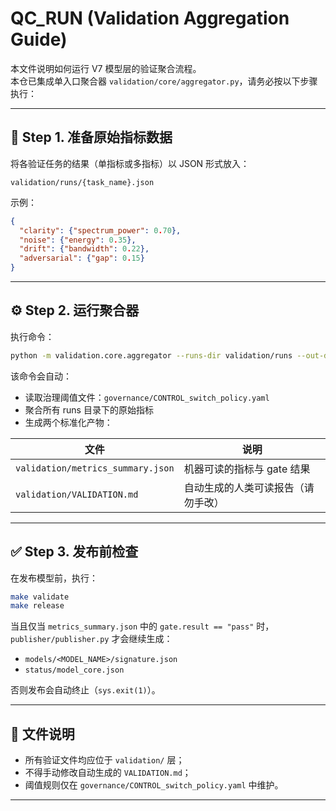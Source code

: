 # QC_RUN (Validation Aggregation Guide)

本文件说明如何运行 V7 模型层的验证聚合流程。  
本仓已集成单入口聚合器 `validation/core/aggregator.py`，请务必按以下步骤执行：

---

## 🧩 Step 1. 准备原始指标数据
将各验证任务的结果（单指标或多指标）以 JSON 形式放入：
```
validation/runs/{task_name}.json
````
示例：
```json
{
  "clarity": {"spectrum_power": 0.70},
  "noise": {"energy": 0.35},
  "drift": {"bandwidth": 0.22},
  "adversarial": {"gap": 0.15}
}
````

---

## ⚙️ Step 2. 运行聚合器

执行命令：

```bash
python -m validation.core.aggregator --runs-dir validation/runs --out-dir validation
```

该命令会自动：

* 读取治理阈值文件：`governance/CONTROL_switch_policy.yaml`
* 聚合所有 runs 目录下的原始指标
* 生成两个标准化产物：

| 文件                                | 说明                |
| --------------------------------- | ----------------- |
| `validation/metrics_summary.json` | 机器可读的指标与 gate 结果  |
| `validation/VALIDATION.md`        | 自动生成的人类可读报告（请勿手改） |

---

## ✅ Step 3. 发布前检查

在发布模型前，执行：

```bash
make validate
make release
```

当且仅当 `metrics_summary.json` 中的 `gate.result == "pass"` 时，
`publisher/publisher.py` 才会继续生成：

* `models/<MODEL_NAME>/signature.json`
* `status/model_core.json`

否则发布会自动终止（`sys.exit(1)`）。

---

## 🧱 文件说明

* 所有验证文件均应位于 `validation/` 层；
* 不得手动修改自动生成的 `VALIDATION.md`；
* 阈值规则仅在 `governance/CONTROL_switch_policy.yaml` 中维护。

---
